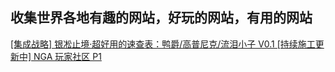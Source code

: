 ## 收集世界各地有趣的网站，好玩的网站，有用的网站

[[集成战略] 银凇止境·超好用的速查表：鸭爵/高普尼克/流泪小子 V0.1 [持续施工更新中] NGA 玩家社区 P1](https://bbs.nga.cn/read.php?tid=37008313&_fp=3)